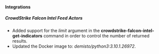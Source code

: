 
#### Integrations
##### CrowdStrike Falcon Intel Feed Actors
- Added support for the *limit* argument in the **crowdstrike-falcon-intel-get-indicators** command in order to control the number of returned results.
- Updated the Docker image to: *demisto/python3:3.10.1.26972*.